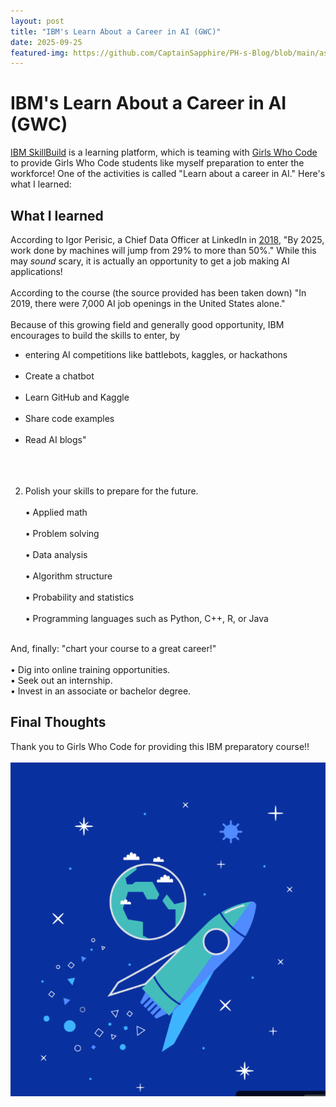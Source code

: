 ```yaml
---
layout: post
title: "IBM's Learn About a Career in AI (GWC)"
date: 2025-09-25
featured-img: https://github.com/CaptainSapphire/PH-s-Blog/blob/main/assets/September%202025/Screenshot%202025-09-25%20215151.png?raw=true
---
```


# IBM's Learn About a Career in AI (GWC)
[IBM SkillBuild](https://skillsbuild.org/) is a learning platform, which is teaming with [Girls Who Code](https://girlswhocode.com/) to provide Girls Who Code students like myself preparation to enter the workforce! One of the activities is called "Learn about a career in AI." Here's what I learned:

## What I learned
According to Igor Perisic, a Chief Data Officer at LinkedIn in [2018](https://www.weforum.org/agenda/2018/09/artificial-intelligence-shaking-up-job-market/), "By 2025, work done by machines will jump from 29% to more than 50%." While this may *sound* scary, it is actually an opportunity to get a job making AI applications! <br><br>
According to the course (the source provided has been taken down) "In 2019, there were 7,000 AI job openings in the United States alone." <br><br>
Because of this growing field and generally good opportunity, IBM encourages to build the skills to enter, by 
- entering AI competitions like battlebots, kaggles, or hackathons <br><br>
- Create a chatbot <br><br>
- Learn GitHub and Kaggle<br><br>
- Share code examples<br><br>
- Read AI blogs"<br><br>
<br><br>

2. Polish your skills to prepare for the future.<br><br>
• Applied math <br><br>
• Problem solving <br><br>
• Data analysis <br><br>
• Algorithm structure <br><br>
• Probability and statistics <br><br>
• Programming languages such as Python, C++, R, or Java
<br><br>

And, finally: "chart your course to a great career!"<br><br>
• Dig into online training opportunities.<br>
• Seek out an internship.<br>
• Invest in an associate or bachelor degree.<br>

## Final Thoughts
Thank you to Girls Who Code for providing this IBM preparatory course!! <br><br>
![rocket from presentation](https://github.com/CaptainSapphire/PH-s-Blog/blob/main/assets/September%202025/Screenshot%202025-09-25%20215151.png?raw=true)
